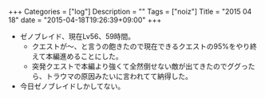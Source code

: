 +++
Categories = ["log"]
Description = ""
Tags = ["noiz"]
Title = "2015 04 18"
date = "2015-04-18T19:26:39+09:00"
+++

* ゼノブレイド、現在Lv56、59時間。
	* クエストが〜、と言うの飽きたので現在できるクエストの95%をやり終えて本編進めることにした。
	* 突発クエストで本編より強くて全然倒せない敵が出てきたのでググったら、トラウマの原因みたいに言われてて納得した。
* 今日ゼノブレイドしかしてない。